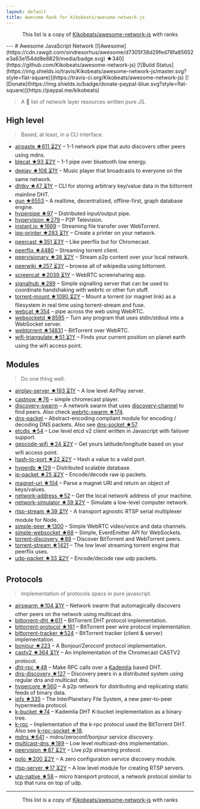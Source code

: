 ```yaml
---
layout: default
title: Awesome Rank for Kikobeats/awesome-network-js
---
```


<p align="center">
	This list is a copy of <a href="https://github.com/Kikobeats/awesome-network-js">Kikobeats/awesome-network-js</a> with ranks
</p>
---
# Awesome JavaScript Network [![Awesome](https://cdn.rawgit.com/sindresorhus/awesome/d7305f38d29fed78fa85652e3a63e154dd8e8829/media/badge.svg) ★340](https://github.com/Kikobeats/awesome-network-js) [![Build Status](https://img.shields.io/travis/Kikobeats/awesome-network-js/master.svg?style=flat-square)](https://travis-ci.org/Kikobeats/awesome-network-js) [![Donate](https://img.shields.io/badge/donate-paypal-blue.svg?style=flat-square)](https://paypal.me/kikobeats)

> A 🎩 list of network layer resources written pure JS.

## High level

> Based, at least, in a CLI interface.

* [airpaste ★611 ⏳2Y](https://github.com/mafintosh/airpaste) – 1-1 network pipe that auto discovers other peers using mdns.
* [blecat ★93 ⏳2Y](https://github.com/mafintosh/blecat) – 1-1 pipe over bluetooth low energy.
* [deejay ★108 ⏳1Y](https://github.com/mafintosh/deejay) – Music player that broadcasts to everyone on the same network.
* [dhtkv ★47 ⏳1Y](https://github.com/maxogden/dhtkv) – CLI for storing arbitrary key/value data in the bittorrent mainline DHT.
* [gun ★6553](https://github.com/amark/gun) – A realtime, decentralized, offline-first, graph database engine.
* [hyperpipe ★97](https://github.com/mafintosh/hyperpipe) – Distributed input/output pipe.
* [hypervision ★279](https://github.com/mafintosh/hypervision) – P2P Television.
* [instant.io ★1669](https://github.com/webtorrent/instant.io) – Streaming file transfer over WebTorrent.
* [ipp-printer ★283 ⏳1Y](https://github.com/watson/ipp-printer) – Create a printer on your network.
* [peercast ★351 ⏳3Y](https://github.com/mafintosh/peercast) – Like peerflix but for Chromecast.
* [peerflix ★4480](https://github.com/mafintosh/peerflix) – Streaming torrent client.
* [peervisionary ★38 ⏳2Y](https://github.com/mafintosh/peervisionary) – Stream p2p content over your local network.
* [peerwiki ★257 ⏳3Y](https://github.com/mafintosh/peerwiki) – browse all of wikipedia using bittorrent.
* [screencat ★2039 ⏳1Y](https://github.com/maxogden/screencat) – WebRTC screensharing app.
* [signalhub ★289](https://github.com/mafintosh/signalhub) – Simple signalling server that can be used to coordinate handshaking with webrtc or other fun stuff.
* [torrent-mount ★1090 ⏳2Y](https://github.com/mafintosh/torrent-mount) – Mount a torrent (or magnet link) as a filesystem in real time using torrent-stream and fuse.
* [webcat ★354](https://github.com/mafintosh/webcat) – pipe across the web using WebRTC.
* [websocketd ★8595](https://github.com/joewalnes/websocketd) – Turn any program that uses stdin/stdout into a WebSocket server.
* [webtorrent ★14831](https://github.com/webtorrent/webtorrent) – BitTorrent over WebRTC.
* [wifi-triangulate ★51 ⏳1Y](https://github.com/watson/wifi-triangulate) – Finds your current position on planet earth using the wifi access point.

## Modules

> Do one thing well.

* [airplay-server ★193 ⏳1Y](https://github.com/watson/airplay-server) – A low level AirPlay server.
* [castnow ★76](https://github.com/xat/chromecast-player) – simple chromecast player.
* [discovery-swarm](https://github.com/mafintosh/discovery-swarm) – A network swarm that uses [discovery-channel](https://github.com/maxogden/discovery-channel) to find peers. Also check [webrtc-swarm ★174](https://github.com/mafintosh/webrtc-swarm).
* [dns-packet](https://github.com/mafintosh/dns-packet) – Abstract-encoding compliant module for encoding / decoding DNS packets. Also see [dns-socket ★57](https://github.com/mafintosh/dns-socket).
* [etcdjs ★54](https://github.com/mafintosh/etcdjs) – Low level etcd v2 client written in Javascript with failover support.
* [geocode-wifi ★24 ⏳2Y](https://github.com/watson/geocode-wifi) – Get yours latitude/longitude based on your wifi access point.
* [hash-to-port ★22 ⏳2Y](https://github.com/mafintosh/hash-to-port) – Hash a value to a valid port.
* [hyperdb ★129](https://github.com/mafintosh/hyperdb) – Distributed scalable database.
* [ip-packet ★25 ⏳2Y](https://github.com/mafintosh/ip-packet) – Encode/decode raw ip packets.
* [magnet-uri ★104](https://github.com/webtorrent/magnet-uri) – Parse a magnet URI and return an object of keys/values.
* [network-address ★52](https://github.com/mafintosh/network-address) – Get the local network address of your machine.
* [network-simulator ★39 ⏳2Y](https://github.com/substack/network-simulator) – Simulate a low-level computer network.
* [rtsp-stream ★39 ⏳1Y](https://github.com/watson/rtsp-stream) - A transport agnostic RTSP serial multiplexer module for Node.
* [simple-peer ★1300](https://github.com/feross/simple-peer) – Simple WebRTC video/voice and data channels.
* [simple-websocket ★68](https://github.com/feross/simple-websocket) – Simple, EventEmitter API for WebSockets.
* [torrent-discovery ★88](https://github.com/webtorrent/torrent-discovery) – Discover BitTorrent and WebTorrent peers.
* [torrent-stream ★1421](https://github.com/mafintosh/torrent-stream) – The low level streaming torrent engine that peerflix uses.
* [udp-packet ★33 ⏳2Y](https://github.com/substack/udp-packet) – Encode/decode raw udp packets.

## Protocols

> Implementation of protocols specs in pure javascript.

* [airswarm ★104 ⏳1Y](https://github.com/mafintosh/airswarm) – Network swarm that automagically discovers other peers on the network using multicast dns.
* [bittorrent-dht ★611](https://github.com/webtorrent/bittorrent-dht) – BitTorrent DHT protocol implementation.
* [bittorrent-protocol ★161](https://github.com/webtorrent/bittorrent-protocol) – BitTorrent peer wire protocol implementation.
* [bittorrent-tracker ★524](https://github.com/webtorrent/bittorrent-tracker) – BitTorrent tracker (client & server) implementation
* [bonjour ★223](https://github.com/watson/bonjour) – A Bonjour/Zeroconf protocol implementation.
* [castv2 ★364 ⏳1Y](https://github.com/thibauts/node-castv2) – An implementation of the Chromecast CASTV2 protocol.
* [dht-rpc ★48](https://github.com/mafintosh/dht-rpc) – Make RPC calls over a [Kademlia](https://pdos.csail.mit.edu/~petar/papers/maymounkov-kademlia-lncs.pdf) based DHT.
* [dns-discovery ★127](https://github.com/mafintosh/dns-discovery) – Discovery peers in a distributed system using regular dns and multicast dns.
* [hypercore ★560](https://github.com/mafintosh/hypercore) – A p2p network for distributing and replicating static feeds of binary data.
* [ipfs ★335](https://github.com/ipfs/js-ipfs-api) – The InterPlanetary File System, a new peer-to-peer hypermedia protocol.
* [k-bucket ★74](https://github.com/tristanls/k-bucket) – Kademlia DHT K-bucket implementation as a binary tree.
* [k-rpc](https://github.com/mafintosh/k-rpc) – Implementation of the k-rpc protocol used the BitTorrent DHT. Also see [k-rpc-socket ★18](https://github.com/mafintosh/k-rpc-socket).
* [mdns ★641](https://github.com/agnat/node_mdns) – mdns/zeroconf/bonjour service discovery.
* [multicast-dns ★189](https://github.com/mafintosh/multicast-dns) – Low level multicast-dns implementation.
* [peervision ★87 ⏳2Y](https://github.com/mafintosh/peervision) – Live p2p streaming protocol.
* [polo ★200 ⏳2Y](https://github.com/mafintosh/polo) – A zero configuration service discovery module.
* [rtsp-server ★17 ⏳2Y](https://github.com/watson/rtsp-server) – A low level module for creating RTSP servers.
* [utp-native ★58](https://github.com/mafintosh/utp-native) – micro transport protocol, a network protocol similar to tcp that runs on top of udp.
---
<p align="center">
	This list is a copy of <a href="https://github.com/Kikobeats/awesome-network-js">Kikobeats/awesome-network-js</a> with ranks
</p>
